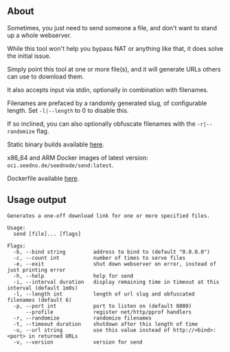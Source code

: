 ## About

Sometimes, you just need to send someone a file, and don't want to stand up a whole webserver.

While this tool won't help you bypass NAT or anything like that, it does solve the initial issue.

Simply point this tool at one or more file(s), and it will generate URLs others can use to download them.

It also accepts input via stdin, optionally in combination with filenames.

Filenames are prefaced by a randomly generated slug, of configurable length. Set `-l|--length` to 0 to disable this.

If so inclined, you can also optionally obfuscate filenames with the `-r|--randomize` flag.

Static binary builds available [here](https://cdn.seedno.de/builds/send).

x86_64 and ARM Docker images of latest version: `oci.seedno.de/seednode/send:latest`.

Dockerfile available [here](https://git.seedno.de/seednode/send/raw/branch/master/docker/Dockerfile).

## Usage output
```
Generates a one-off download link for one or more specified files.

Usage:
  send [file]... [flags]

Flags:
  -b, --bind string         address to bind to (default "0.0.0.0")
  -c, --count int           number of times to serve files
  -e, --exit                shut down webserver on error, instead of just printing error
  -h, --help                help for send
  -i, --interval duration   display remaining time in timeout at this interval (default 1m0s)
  -l, --length int          length of url slug and obfuscated filenames (default 6)
  -p, --port int            port to listen on (default 8080)
      --profile             register net/http/pprof handlers
  -r, --randomize           randomize filenames
  -t, --timeout duration    shutdown after this length of time
  -u, --url string          use this value instead of http://<bind>:<port> in returned URLs
  -v, --version             version for send
```